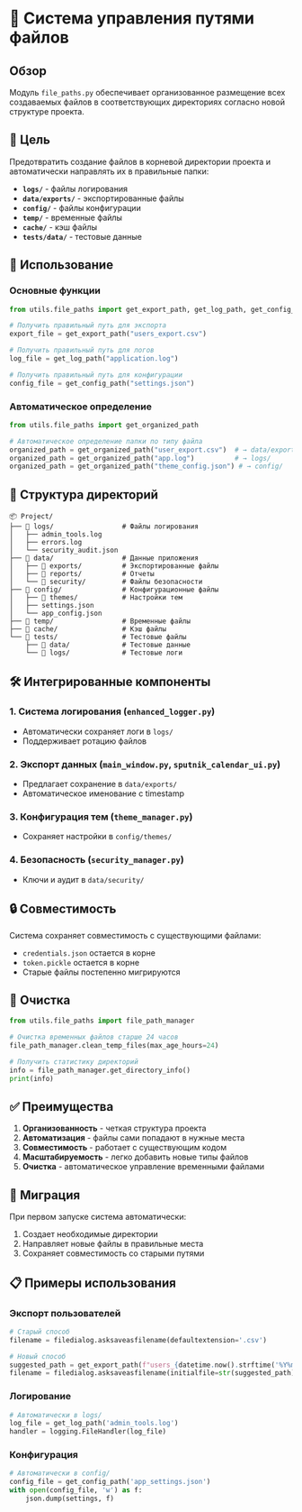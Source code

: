# 📁 Система управления путями файлов

## Обзор

Модуль `file_paths.py` обеспечивает организованное размещение всех создаваемых файлов в соответствующих директориях согласно новой структуре проекта.

## 🎯 Цель

Предотвратить создание файлов в корневой директории проекта и автоматически направлять их в правильные папки:

- **`logs/`** - файлы логирования
- **`data/exports/`** - экспортированные файлы
- **`config/`** - файлы конфигурации
- **`temp/`** - временные файлы
- **`cache/`** - кэш файлы
- **`tests/data/`** - тестовые данные

## 🔧 Использование

### Основные функции

```python
from utils.file_paths import get_export_path, get_log_path, get_config_path

# Получить правильный путь для экспорта
export_file = get_export_path("users_export.csv")

# Получить правильный путь для логов
log_file = get_log_path("application.log")

# Получить правильный путь для конфигурации
config_file = get_config_path("settings.json")
```

### Автоматическое определение

```python
from utils.file_paths import get_organized_path

# Автоматическое определение папки по типу файла
organized_path = get_organized_path("user_export.csv")  # → data/exports/
organized_path = get_organized_path("app.log")          # → logs/
organized_path = get_organized_path("theme_config.json") # → config/
```

## 📂 Структура директорий

```
📦 Project/
├── 📁 logs/                 # Файлы логирования
│   ├── admin_tools.log
│   ├── errors.log
│   └── security_audit.json
├── 📁 data/                 # Данные приложения
│   ├── 📁 exports/          # Экспортированные файлы
│   ├── 📁 reports/          # Отчеты
│   └── 📁 security/         # Файлы безопасности
├── 📁 config/               # Конфигурационные файлы
│   ├── 📁 themes/           # Настройки тем
│   ├── settings.json
│   └── app_config.json
├── 📁 temp/                 # Временные файлы
├── 📁 cache/                # Кэш файлы
└── 📁 tests/                # Тестовые файлы
    ├── 📁 data/             # Тестовые данные
    └── 📁 logs/             # Тестовые логи
```

## 🛠️ Интегрированные компоненты

### 1. Система логирования (`enhanced_logger.py`)
- Автоматически сохраняет логи в `logs/`
- Поддерживает ротацию файлов

### 2. Экспорт данных (`main_window.py`, `sputnik_calendar_ui.py`)
- Предлагает сохранение в `data/exports/`
- Автоматическое именование с timestamp

### 3. Конфигурация тем (`theme_manager.py`)
- Сохраняет настройки в `config/themes/`

### 4. Безопасность (`security_manager.py`)
- Ключи и аудит в `data/security/`

## 🔒 Совместимость

Система сохраняет совместимость с существующими файлами:
- `credentials.json` остается в корне
- `token.pickle` остается в корне
- Старые файлы постепенно мигрируются

## 🧹 Очистка

```python
from utils.file_paths import file_path_manager

# Очистка временных файлов старше 24 часов
file_path_manager.clean_temp_files(max_age_hours=24)

# Получить статистику директорий
info = file_path_manager.get_directory_info()
print(info)
```

## ✅ Преимущества

1. **Организованность** - четкая структура проекта
2. **Автоматизация** - файлы сами попадают в нужные места
3. **Совместимость** - работает с существующим кодом
4. **Масштабируемость** - легко добавить новые типы файлов
5. **Очистка** - автоматическое управление временными файлами

## 🔄 Миграция

При первом запуске система автоматически:
1. Создает необходимые директории
2. Направляет новые файлы в правильные места
3. Сохраняет совместимость со старыми путями

## 📋 Примеры использования

### Экспорт пользователей
```python
# Старый способ
filename = filedialog.asksaveasfilename(defaultextension='.csv')

# Новый способ
suggested_path = get_export_path(f"users_{datetime.now().strftime('%Y%m%d')}.csv")
filename = filedialog.asksaveasfilename(initialfile=str(suggested_path))
```

### Логирование
```python
# Автоматически в logs/
log_file = get_log_path('admin_tools.log')
handler = logging.FileHandler(log_file)
```

### Конфигурация
```python
# Автоматически в config/
config_file = get_config_path('app_settings.json')
with open(config_file, 'w') as f:
    json.dump(settings, f)
```
